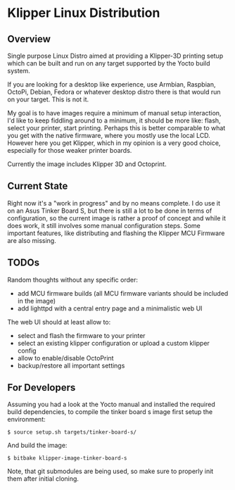 # Klipper Linux Distribution

## Overview

Single purpose Linux Distro aimed at providing a Klipper-3D printing setup which can be built and run on any target supported by the Yocto build system.

If you are looking for a desktop like experience, use Armbian, Raspbian, OctoPi, Debian, Fedora or whatever desktop distro there is that would run on your target. This is not it.

My goal is to have images require a minimum of manual setup interaction, I'd like to keep fiddling around to a minimum, it should be more like: flash, select your printer, start printing. Perhaps this is better comparable to what you get with the native firmware, where you mostly use the local LCD. However here you get Klipper, which in my opinion is a very good choice, especially for those weaker printer boards.

Currently the image includes Klipper 3D and Octoprint.

## Current State

Right now it's a "work in progress" and by no means complete. I do use it on an Asus Tinker Board S, but there is still a lot to be done in terms of configuration, so the current image is rather a proof of concept and while it does work, it still involves some manual configuration steps. Some important features, like distributing and flashing the Klipper MCU Firmware are also missing.

## TODOs

Random thoughts without any specific order:
* add MCU firmware builds (all MCU firmware variants should be included in the image)
* add lighttpd with a central entry page and a minimalistic web UI

The web UI should at least allow to:
* select and flash the firmware to your printer
* select an existing klipper configuration or upload a custom klipper config
* allow to enable/disable OctoPrint
* backup/restore all important settings

## For Developers

Assuming you had a look at the Yocto manual and installed the required build dependencies, to compile the tinker board s image first setup the environment:

`$ source setup.sh targets/tinker-board-s/`

And build the image:

`$ bitbake klipper-image-tinker-board-s`

Note, that git submodules are being used, so make sure to properly init them after initial cloning.
